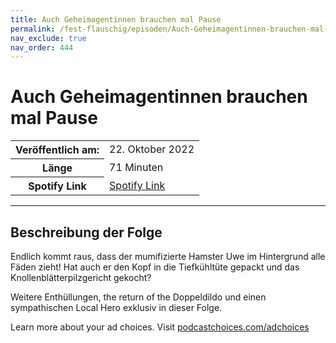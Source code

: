 ```yaml
---
title: Auch Geheimagentinnen brauchen mal Pause
permalink: /fest-flauschig/episoden/Auch-Geheimagentinnen-brauchen-mal-Pause
nav_exclude: true
nav_order: 444
---
```


# Auch Geheimagentinnen brauchen mal Pause
<table class="resp-table dcf-table dcf-table-responsive dcf-table-bordered dcf-table-striped dcf-w-100%">
                    <tbody>
                        <tr>
                            <th scope="row">Veröffentlich am:</th>
                            <td data-label="Veröffentlich am:">22. Oktober 2022</td>
                        </tr>
                        <tr>
                            <th scope="row">Länge </th>
                            <td data-label="Länge ">71 Minuten</td>
                        </tr><tr>
                                <th scope="row">Spotify Link</th>
                                <td data-label="Spotify Link"><a href="https://open.spotify.com/episode/1boLpsnaWFV84EVr2VQuLR">Spotify Link</a></td>
                            </tr></tbody>
                </table>

***

## Beschreibung der Folge

<div>
<p>Endlich kommt raus, dass der mumifizierte Hamster Uwe im Hintergrund alle Fäden zieht! Hat auch er den Kopf in die Tiefkühltüte gepackt und das Knollenblätterpilzgericht gekocht? </p><p>Weitere Enthüllungen, the return of the Doppeldildo und einen sympathischen Local Hero exklusiv in dieser Folge.</p><p> </p><p>Learn more about your ad choices. Visit <a href="https://podcastchoices.com/adchoices" rel="nofollow">podcastchoices.com/adchoices</a></p>  
</div>

